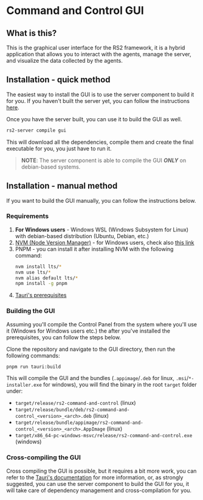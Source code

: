 # Command and Control GUI

## What is this?

This is the graphical user interface for the RS2 framework, it is a hybrid application that allows you to interact with
the agents, manage the server, and visualize the data collected by the agents.

## Installation - quick method

The easiest way to install the GUI is to use the server component to build it for you.
If you haven't built the server yet, you can follow the instructions [here](../README.md#server-installation).

Once you have the server built, you can use it to build the GUI as well.

```bash
rs2-server compile gui
```

This will download all the dependencies, compile them and create the final executable for you, you just have to run it.

> **NOTE**:
> The server component is able to compile the GUI **_ONLY_** on debian-based systems.

## Installation - manual method

If you want to build the GUI manually, you can follow the instructions below.

### Requirements

1) **For Windows users** - Windows WSL (Windows Subsystem for Linux) with debian-based distribution (Ubuntu, Debian,
   etc.)
2) [NVM (Node Version Manager)](https://github.com/nvm-sh/nvm?tab=readme-ov-file#installing-and-updating) - for Windows
   users, check also [this link](https://github.com/nvm-sh/nvm?tab=readme-ov-file#important-notes)
3) PNPM - you can install it after installing NVM with the following command:
   ```bash
   nvm install lts/*
   nvm use lts/*
   nvm alias default lts/*
   npm install -g pnpm
   ```
4) [Tauri's prerequisites](https://tauri.app/v1/guides/getting-started/prerequisites)

### Building the GUI

Assuming you'll compile the Control Panel from the system where you'll use it (Windows for Windows users etc.) the after
you've installed the prerequisites, you can follow the steps below.

Clone the repository and navigate to the GUI directory, then run the following commands:

```bash
pnpm run tauri:build
```

This will compile the GUI and the bundles (`.appimage`/`.deb` for linux, `.msi`/`*-installer.exe` for windows), you will
find the binary in the root `target` folder under:

- `target/release/rs2-command-and-control` (linux)
- `target/release/bundle/deb/rs2-command-and-control_<version>_<arch>.deb` (linux)
- `target/release/bundle/appimage/rs2-command-and-control_<version>_<arch>.AppImage` (linux)
- `target/x86_64-pc-windows-msvc/release/rs2-command-and-control.exe` (windows)

### Cross-compiling the GUI

Cross compiling the GUI is possible, but it requires a bit more work, you can refer to the
[Tauri's documentation](https://tauri.app/v1/guides/building/cross-platform) for more information, or, as strongly
suggested,
you can use the server component to build the GUI for you, it will take care of dependency management and
cross-compilation
for you.
